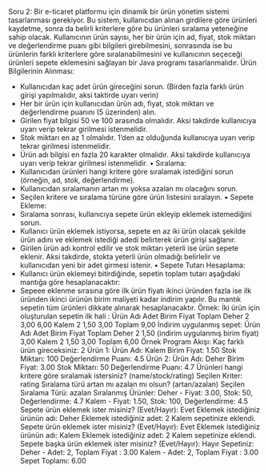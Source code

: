 Soru 2:
Bir e-ticaret platformu için dinamik bir ürün yönetim sistemi tasarlanması gerekiyor. Bu sistem, kullanıcıdan 
alınan girdilere göre ürünleri kaydetme, sonra da belirli kriterlere göre bu ürünleri sıralama yeteneğine sahip 
olacak. Kullanıcının ürün sayısı, her bir ürün için ad, fiyat, stok miktarı ve değerlendirme puanı gibi bilgileri 
girebilmesini, sonrasında ise bu ürünlerin farklı kriterlere göre sıralanabilmesini ve kullanıcının seçeceği ürünleri 
sepete eklemesini sağlayan bir Java programı tasarlanmalıdır.
Ürün Bilgilerinin Alınması:
 - Kullanıcıdan kaç adet ürün gireceğini sorun. (Birden fazla farklı ürün girişi yapılmalıdır, aksi taktirde 
uyarı verin)
 - Her bir ürün için kullanıcıdan ürün adı, fiyat, stok miktarı ve değerlendirme puanını (5 üzerinden) 
alın.
- Girilen fiyat bilgisi 50 ve 100 arasında olmalıdır. Aksi takdirde kullanıcıya uyarı verip tekrar girilmesi 
istenmelidir.
- Stok miktarı en az 1 olmalıdır. 1’den az olduğunda kullanıcıya uyarı verip tekrar girilmesi istenmelidir.
 - Ürün adı bilgisi en fazla 20 karakter olmalıdır. Aksi takdirde kullanıcıya uyarı verip tekrar girilmesi 
istenmelidir.
• Sıralama:
 - Kullanıcıdan ürünleri hangi kritere göre sıralamak istediğini sorun (örneğin, ad, stok, değerlendirme).
- Kullanıcıdan sıralamanın artan mı yoksa azalan mı olacağını sorun.
- Seçilen kritere ve sıralama türüne göre ürün listesini sıralayın.
• Sepete Ekleme:
 - Sıralama sonrası, kullanıcıya sepete ürün ekleyip eklemek istemediğini sorun.
 - Kullanıcı ürün eklemek istiyorsa, sepete en az iki ürün olacak şekilde ürün adını ve eklemek istediği 
adedi belirterek ürün girişi sağlanır. 
- Girilen ürün adı kontrol edilir ve stok miktarı yeterli ise ürün sepete eklenir. Aksi takdirde, stokta yeterli 
ürün olmadığı belirlelir ve kullanıcıdan yeni bir adet girmesi istenir.
• Sepete Tutarı Hesaplama:
- Kullanıcı ürün eklemeyi bitirdiğinde, sepetin toplam tutarı aşağıdaki mantığa göre hesaplanacaktır:
- Sepeee eklenme sırasına göre ilk ürün fiyatı ikinci üründen fazla ise ilk üründen ikinci ürünün birim 
maliyeti kadar indirim yapılır. Bu mantık sepetin tüm ürünleri dikkate alınarak hesaplanacaktır. 
Örnek: 
İki ürün için oluşturulan sepetin ilk hali :
Ürün Adı Adet Birim Fiyat Toplam
Deher 2 3,00 6,00
Kalem 2 1,50 3,00
Toplam 9,00
İndirim uygulanmış sepet:
Ürün Adı Adet Birim Fiyat Toplam
Deher 2 1,50 (indirim uygulanmış 
birim fiyat)
3,00
Kalem 2 1,50 3,00
Toplam 6,00
Örnek Program Akışı:
Kaç farklı ürün gireceksiniz: 2
Ürün 1:
Ürün Adı: Kalem
Birim Fiyat: 1.50
Stok Miktarı: 100
Değerlendirme Puanı: 4.5
Ürün 2:
Ürün Adı: Deher
Birim Fiyat: 3.00
Stok Miktarı: 50
Değerlendirme Puanı: 4.7
Ürünleri hangi kritere göre sıralamak istersiniz? (name/stock/rating)
Seçilen Kriter: rating
Sıralama türü artan mı azalan mı olsun? (artan/azalan)
Seçilen Sıralama Türü: azalan
Sıralanmış Ürünler:
Deher - Fiyat: 3.00, Stok: 50, Değerlendirme: 4.7
Kalem - Fiyat: 1.50, Stok: 100, Değerlendirme: 4.5
Sepete ürün eklemek ister misiniz? (Evet/Hayır): Evet
Eklemek istediğiniz ürünün adı: Deher
Eklemek istediğiniz adet: 2
Kalem sepetinize eklendi.
Sepete ürün eklemek ister misiniz? (Evet/Hayır): Evet
Eklemek istediğiniz ürünün adı: Kalem
Eklemek istediğiniz adet: 2
Kalem sepetinize eklendi.
Sepete başka ürün eklemek ister misiniz? (Evet/Hayır): Hayır
Sepetiniz:
Deher - Adet: 2, Toplam Fiyat : 3.00
Kalem - Adet: 2, Toplam Fiyat : 3.00
Sepet Toplamı: 6.00
